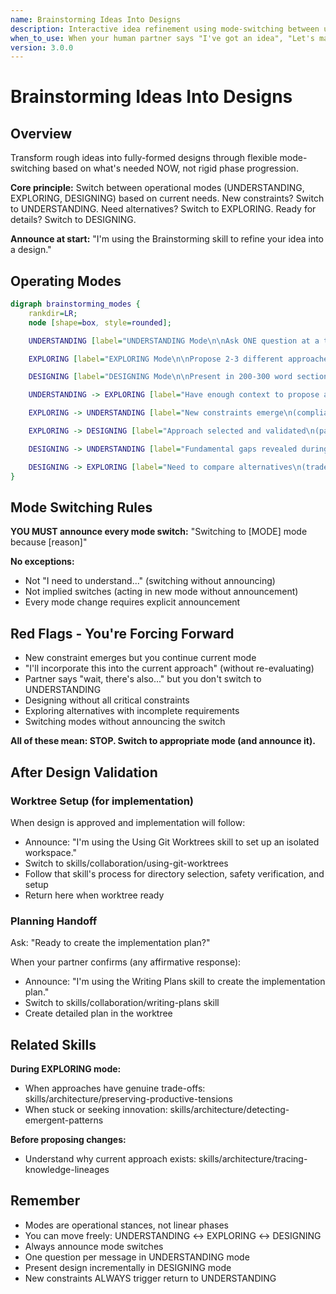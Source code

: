 ```yaml
---
name: Brainstorming Ideas Into Designs
description: Interactive idea refinement using mode-switching between understanding, exploring, and designing based on current needs
when_to_use: When your human partner says "I've got an idea", "Let's make/build/create", "I want to implement/add", "What if we". When starting design for complex feature. Before writing implementation plans. When idea needs refinement and exploration. When new constraints emerge during design. ACTIVATE THIS AUTOMATICALLY when your human partner describes a feature or project idea - don't wait for /brainstorm command.
version: 3.0.0
---
```


# Brainstorming Ideas Into Designs

## Overview

Transform rough ideas into fully-formed designs through flexible mode-switching based on what's needed NOW, not rigid phase progression.

**Core principle:** Switch between operational modes (UNDERSTANDING, EXPLORING, DESIGNING) based on current needs. New constraints? Switch to UNDERSTANDING. Need alternatives? Switch to EXPLORING. Ready for details? Switch to DESIGNING.

**Announce at start:** "I'm using the Brainstorming skill to refine your idea into a design."

## Operating Modes

```dot
digraph brainstorming_modes {
    rankdir=LR;
    node [shape=box, style=rounded];

    UNDERSTANDING [label="UNDERSTANDING Mode\n\nAsk ONE question at a time\nGather: purpose, constraints, success criteria\nApply YAGNI ruthlessly"];

    EXPLORING [label="EXPLORING Mode\n\nPropose 2-3 different approaches\nFor each: architecture, trade-offs, complexity\nAsk which approach resonates"];

    DESIGNING [label="DESIGNING Mode\n\nPresent in 200-300 word sections\nCover: architecture, components, data flow\nAsk 'Does this look right?' after each section"];

    UNDERSTANDING -> EXPLORING [label="Have enough context to propose alternatives\n(gathered purpose, constraints, success criteria)"];

    EXPLORING -> UNDERSTANDING [label="New constraints emerge\n(compliance, infrastructure, security, 'Oh I forgot to mention...')"];

    EXPLORING -> DESIGNING [label="Approach selected and validated\n(partner chose an approach, have all critical constraints)"];

    DESIGNING -> UNDERSTANDING [label="Fundamental gaps revealed during validation\n(missing constraints, assumptions questioned)"];

    DESIGNING -> EXPLORING [label="Need to compare alternatives\n(trade-offs significant, partner asks 'what are the options?')"];
}
```

## Mode Switching Rules

**YOU MUST announce every mode switch:** "Switching to [MODE] mode because [reason]"

**No exceptions:**
- Not "I need to understand..." (switching without announcing)
- Not implied switches (acting in new mode without announcement)
- Every mode change requires explicit announcement

## Red Flags - You're Forcing Forward

- New constraint emerges but you continue current mode
- "I'll incorporate this into the current approach" (without re-evaluating)
- Partner says "wait, there's also..." but you don't switch to UNDERSTANDING
- Designing without all critical constraints
- Exploring alternatives with incomplete requirements
- Switching modes without announcing the switch

**All of these mean: STOP. Switch to appropriate mode (and announce it).**

## After Design Validation

### Worktree Setup (for implementation)
When design is approved and implementation will follow:
- Announce: "I'm using the Using Git Worktrees skill to set up an isolated workspace."
- Switch to skills/collaboration/using-git-worktrees
- Follow that skill's process for directory selection, safety verification, and setup
- Return here when worktree ready

### Planning Handoff
Ask: "Ready to create the implementation plan?"

When your partner confirms (any affirmative response):
- Announce: "I'm using the Writing Plans skill to create the implementation plan."
- Switch to skills/collaboration/writing-plans skill
- Create detailed plan in the worktree

## Related Skills

**During EXPLORING mode:**
- When approaches have genuine trade-offs: skills/architecture/preserving-productive-tensions
- When stuck or seeking innovation: skills/architecture/detecting-emergent-patterns

**Before proposing changes:**
- Understand why current approach exists: skills/architecture/tracing-knowledge-lineages

## Remember

- Modes are operational stances, not linear phases
- You can move freely: UNDERSTANDING ↔ EXPLORING ↔ DESIGNING
- Always announce mode switches
- One question per message in UNDERSTANDING mode
- Present design incrementally in DESIGNING mode
- New constraints ALWAYS trigger return to UNDERSTANDING
